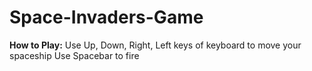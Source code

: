 # Space-Invaders-Game

**How to Play:**
Use Up, Down, Right, Left keys of keyboard to move your spaceship
Use Spacebar to fire
